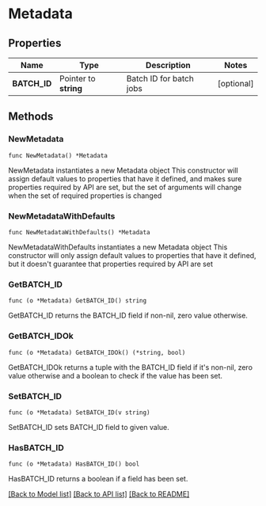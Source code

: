 # Metadata

## Properties

Name | Type | Description | Notes
------------ | ------------- | ------------- | -------------
**BATCH_ID** | Pointer to **string** | Batch ID for batch jobs | [optional] 

## Methods

### NewMetadata

`func NewMetadata() *Metadata`

NewMetadata instantiates a new Metadata object
This constructor will assign default values to properties that have it defined,
and makes sure properties required by API are set, but the set of arguments
will change when the set of required properties is changed

### NewMetadataWithDefaults

`func NewMetadataWithDefaults() *Metadata`

NewMetadataWithDefaults instantiates a new Metadata object
This constructor will only assign default values to properties that have it defined,
but it doesn't guarantee that properties required by API are set

### GetBATCH_ID

`func (o *Metadata) GetBATCH_ID() string`

GetBATCH_ID returns the BATCH_ID field if non-nil, zero value otherwise.

### GetBATCH_IDOk

`func (o *Metadata) GetBATCH_IDOk() (*string, bool)`

GetBATCH_IDOk returns a tuple with the BATCH_ID field if it's non-nil, zero value otherwise
and a boolean to check if the value has been set.

### SetBATCH_ID

`func (o *Metadata) SetBATCH_ID(v string)`

SetBATCH_ID sets BATCH_ID field to given value.

### HasBATCH_ID

`func (o *Metadata) HasBATCH_ID() bool`

HasBATCH_ID returns a boolean if a field has been set.


[[Back to Model list]](../README.md#documentation-for-models) [[Back to API list]](../README.md#documentation-for-api-endpoints) [[Back to README]](../README.md)


